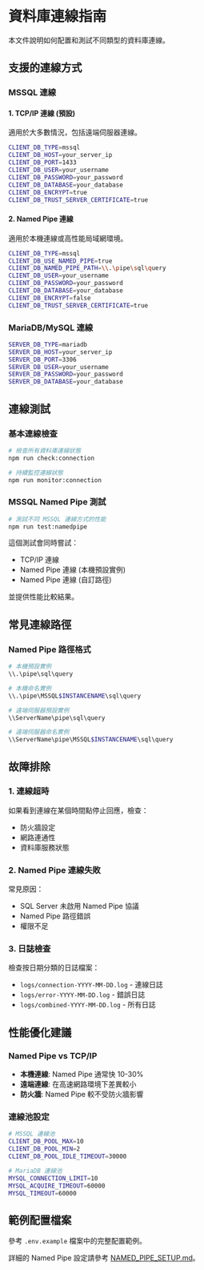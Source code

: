# 資料庫連線指南

本文件說明如何配置和測試不同類型的資料庫連線。

## 支援的連線方式

### MSSQL 連線

#### 1. TCP/IP 連線 (預設)
適用於大多數情況，包括遠端伺服器連線。

```bash
CLIENT_DB_TYPE=mssql
CLIENT_DB_HOST=your_server_ip
CLIENT_DB_PORT=1433
CLIENT_DB_USER=your_username
CLIENT_DB_PASSWORD=your_password
CLIENT_DB_DATABASE=your_database
CLIENT_DB_ENCRYPT=true
CLIENT_DB_TRUST_SERVER_CERTIFICATE=true
```

#### 2. Named Pipe 連線
適用於本機連線或高性能局域網環境。

```bash
CLIENT_DB_TYPE=mssql
CLIENT_DB_USE_NAMED_PIPE=true
CLIENT_DB_NAMED_PIPE_PATH=\\.\pipe\sql\query
CLIENT_DB_USER=your_username
CLIENT_DB_PASSWORD=your_password
CLIENT_DB_DATABASE=your_database
CLIENT_DB_ENCRYPT=false
CLIENT_DB_TRUST_SERVER_CERTIFICATE=true
```

### MariaDB/MySQL 連線

```bash
SERVER_DB_TYPE=mariadb
SERVER_DB_HOST=your_server_ip
SERVER_DB_PORT=3306
SERVER_DB_USER=your_username
SERVER_DB_PASSWORD=your_password
SERVER_DB_DATABASE=your_database
```

## 連線測試

### 基本連線檢查

```bash
# 檢查所有資料庫連線狀態
npm run check:connection

# 持續監控連線狀態
npm run monitor:connection
```

### MSSQL Named Pipe 測試

```bash
# 測試不同 MSSQL 連線方式的性能
npm run test:namedpipe
```

這個測試會同時嘗試：
- TCP/IP 連線
- Named Pipe 連線 (本機預設實例)
- Named Pipe 連線 (自訂路徑)

並提供性能比較結果。

## 常見連線路徑

### Named Pipe 路徑格式

```bash
# 本機預設實例
\\.\pipe\sql\query

# 本機命名實例
\\.\pipe\MSSQL$INSTANCENAME\sql\query

# 遠端伺服器預設實例
\\ServerName\pipe\sql\query

# 遠端伺服器命名實例
\\ServerName\pipe\MSSQL$INSTANCENAME\sql\query
```

## 故障排除

### 1. 連線超時

如果看到連線在某個時間點停止回應，檢查：
- 防火牆設定
- 網路連通性
- 資料庫服務狀態

### 2. Named Pipe 連線失敗

常見原因：
- SQL Server 未啟用 Named Pipe 協議
- Named Pipe 路徑錯誤
- 權限不足

### 3. 日誌檢查

檢查按日期分類的日誌檔案：
- `logs/connection-YYYY-MM-DD.log` - 連線日誌
- `logs/error-YYYY-MM-DD.log` - 錯誤日誌
- `logs/combined-YYYY-MM-DD.log` - 所有日誌

## 性能優化建議

### Named Pipe vs TCP/IP

- **本機連線**: Named Pipe 通常快 10-30%
- **遠端連線**: 在高速網路環境下差異較小
- **防火牆**: Named Pipe 較不受防火牆影響

### 連線池設定

```bash
# MSSQL 連線池
CLIENT_DB_POOL_MAX=10
CLIENT_DB_POOL_MIN=2
CLIENT_DB_POOL_IDLE_TIMEOUT=30000

# MariaDB 連線池  
MYSQL_CONNECTION_LIMIT=10
MYSQL_ACQUIRE_TIMEOUT=60000
MYSQL_TIMEOUT=60000
```

## 範例配置檔案

參考 `.env.example` 檔案中的完整配置範例。

詳細的 Named Pipe 設定請參考 [NAMED_PIPE_SETUP.md](./NAMED_PIPE_SETUP.md)。 